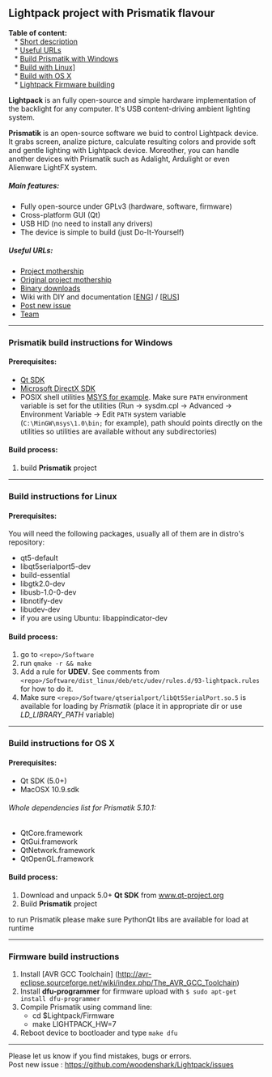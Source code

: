 Lightpack project with Prismatik flavour
---------

**Table of content:** <br />
&nbsp;&nbsp; * <a href="#lightpack-project-with-prismatik-flavour">Short description</a> <br />
&nbsp;&nbsp; * [Useful URLs](useful-urls) <br />
&nbsp;&nbsp; * <a href="#prismatik-build-instructions-for-windows">Build Prismatik with Windows</a> <br />
&nbsp;&nbsp; * <a href="https://github.com/woodenshark/Lightpack#build-instructions-for-linux">Build with Linux] </a><br />
&nbsp;&nbsp; * <a href="https://github.com/woodenshark/Lightpack#build-instructions-for-os-x">Build with OS X</a><br />
&nbsp;&nbsp; * <a href="https://github.com/woodenshark/Lightpack#firmware-building-instructions">Lightpack Firmware building</a><br />


**Lightpack** is an fully open-source and simple hardware implementation of the backlight for any computer. It's USB content-driving ambient lighting system.

**Prismatik** is an open-source software we buid to control Lightpack device. It grabs screen, analize picture,
calculate resulting colors and provide soft and gentle lighting with Lightpack device. Moreother, you can 
handle another devices with Prismatik such as Adalight, Ardulight or even Alienware LightFX system.

##### Main features:
* Fully open-source under GPLv3 (hardware, software, firmware)
* Cross-platform GUI (Qt)
* USB HID (no need to install any drivers)
* The device is simple to build (just Do-It-Yourself) 

##### Useful URLs:
* <a href="https://github.com/woodenshark/Lightpack/">Project mothership</a>
* <a href="https://code.google.com/p/lightpack/">Original project mothership</a>
* <a href="https://github.com/woodenshark/Lightpack/releases">Binary downloads</a>
* Wiki with DIY and documentation [<a href="http://code.google.com/p/light-pack/w/list">ENG</a>] / [<a href="http://code.google.com/p/lightpack/w/list">RUS</a>] 
* <a href="https://github.com/woodenshark/Lightpack/issues">Post new issue</a>
* <a href="https://github.com/woodenshark/Lightpack/graphs/contributors">Team</a>

---

### Prismatik build instructions for Windows
#### Prerequisites:
* [Qt SDK](http://qt-project.org/downloads)
* [Microsoft DirectX SDK](http://www.microsoft.com/en-us/download/details.aspx?id=6812)
* POSIX shell utilities [MSYS for example](http://www.mingw.org/wiki/MSYS). Make sure `PATH` environment variable is set for the utilities (Run &rarr; sysdm.cpl &rarr; Advanced &rarr; Environment Variable &rarr; Edit `PATH` system variable (`C:\MinGW\msys\1.0\bin;` for example), path should points directly on the utilities so utilities are available without any subdirectories)

#### Build process:
1. build **Prismatik** project

---

### Build instructions for Linux
#### Prerequisites:
You will need the following packages, usually all of them are in distro's repository:
* qt5-default
* libqt5serialport5-dev
* build-essential
* libgtk2.0-dev
* libusb-1.0-0-dev
* libnotify-dev
* libudev-dev
* if you are using Ubuntu: libappindicator-dev

#### Build process:
1. go to `<repo>/Software`
2. run ```qmake -r && make```
3. Add a rule for **UDEV**. See comments from `<repo>/Software/dist_linux/deb/etc/udev/rules.d/93-lightpack.rules` for how to do it.
4. Make sure `<repo>/Software/qtserialport/libQt5SerialPort.so.5` is available for loading by *Prismatik* (place it in appropriate dir or use *LD_LIBRARY_PATH* variable)

---

### Build instructions for OS X
#### Prerequisites:
* Qt SDK (5.0+)
* MacOSX 10.9.sdk

###### Whole dependencies list for Prismatik 5.10.1:
* QtCore.framework
* QtGui.framework
* QtNetwork.framework
* QtOpenGL.framework

#### Build process:
1. Download and unpack 5.0+ **Qt SDK** from www.qt-project.org
4. Build **Prismatik** project

to run Prismatik please make sure PythonQt libs are available for load at runtime 

---

### Firmware build instructions
1. Install [AVR GCC Toolchain] (http://avr-eclipse.sourceforge.net/wiki/index.php/The_AVR_GCC_Toolchain)
2. Install **dfu-programmer** for firmware upload with `$ sudo apt-get install dfu-programmer`
3. Compile Prismatik using command line:
    * cd $Lightpack/Firmware
    * make LIGHTPACK_HW=7
4. Reboot device to bootloader and type `make dfu`

---

Please let us know if you find mistakes, bugs or errors.<br />
Post new issue : https://github.com/woodenshark/Lightpack/issues
